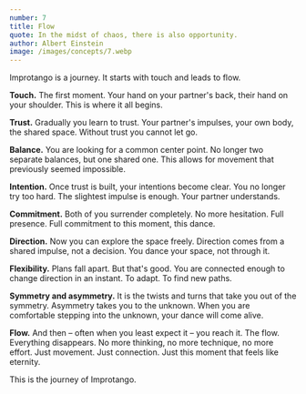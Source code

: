 ```yaml
---
number: 7
title: Flow
quote: In the midst of chaos, there is also opportunity.
author: Albert Einstein
image: /images/concepts/7.webp
---
```


Improtango is a journey. It starts with touch and leads to flow.

**Touch.** The first moment. Your hand on your partner's back, their hand on your shoulder. This is where it all begins.

**Trust.** Gradually you learn to trust. Your partner's impulses, your own body, the shared space. Without trust you cannot let go.

**Balance.** You are looking for a common center point. No longer two separate balances, but one shared one. This allows for movement that previously seemed impossible.

**Intention.** Once trust is built, your intentions become clear. You no longer try too hard. The slightest impulse is enough. Your partner understands.

**Commitment.** Both of you surrender completely. No more hesitation. Full presence. Full commitment to this moment, this dance.

**Direction.** Now you can explore the space freely. Direction comes from a shared impulse, not a decision. You dance your space, not through it.

**Flexibility.** Plans fall apart. But that's good. You are connected enough to change direction in an instant. To adapt. To find new paths.

**Symmetry and asymmetry.** It is the twists and turns that take you out of the symmetry. Asymmetry takes you to the unknown. When you are comfortable stepping into the unknown, your dance will come alive.

**Flow.** And then – often when you least expect it – you reach it. The flow. Everything disappears. No more thinking, no more technique, no more effort. Just movement. Just connection. Just this moment that feels like eternity.

This is the journey of Improtango.
